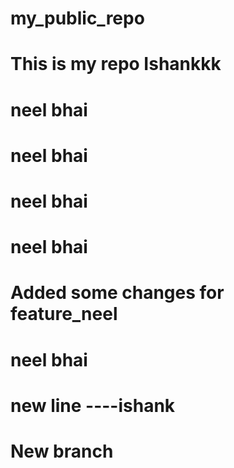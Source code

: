 # my_public_repo
# This is my repo Ishankkk

# neel bhai
# neel bhai
# neel bhai
# neel bhai

# Added some changes for feature_neel

# neel bhai
# new line ----ishank

# New branch
